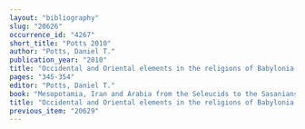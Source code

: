 ```yaml
---
layout: "bibliography"
slug: "20626"
occurrence_id: "4267"
short_title: "Potts 2010"
author: "Potts, Daniel T."
publication_year: "2010"
title: "Occidental and Oriental elements in the religions of Babylonia and Iran during the Third and Second Centuries B.C."
pages: "345-354"
editor: "Potts, Daniel T."
book: "Mesopotamia, Iran and Arabia from the Seleucids to the Sasanians (Farnham/Burlington)"
title: "Occidental and Oriental elements in the religions of Babylonia and Iran during the Third and Second Centuries B.C."
previous_item: "20629"
---
```

